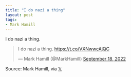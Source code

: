 ```yaml
---
title: "I do nazi a thing"
layout: post
tags:
- Mark Hamill
---
```


I do nazi a thing.

<blockquote class="twitter-tweet"><p lang="en" dir="ltr">I do nazi a thing. <a href="https://t.co/VXNwwcAjQC">https://t.co/VXNwwcAjQC</a></p>&mdash; Mark Hamill (@MarkHamill) <a href="https://twitter.com/MarkHamill/status/1571631860148752384?ref_src=twsrc%5Etfw">September 18, 2022</a></blockquote> <script async src="https://platform.twitter.com/widgets.js" charset="utf-8"></script>

Source: Mark Hamill, via [𝕏](https://x.com)
